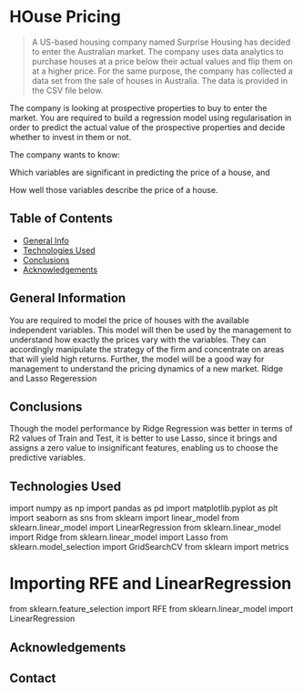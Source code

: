 # HOuse Pricing
> A US-based housing company named Surprise Housing has decided to enter the Australian market. The company uses data analytics to purchase houses at a price below their actual values and flip them on at a higher price. For the same purpose, the company has collected a data set from the sale of houses in Australia. The data is provided in the CSV file below.

 

The company is looking at prospective properties to buy to enter the market. You are required to build a regression model using regularisation in order to predict the actual value of the prospective properties and decide whether to invest in them or not.

 

The company wants to know:

Which variables are significant in predicting the price of a house, and

How well those variables describe the price of a house.


## Table of Contents
* [General Info](#general-information)
* [Technologies Used](#technologies-used)
* [Conclusions](#conclusions)
* [Acknowledgements](#acknowledgements)

<!-- You can include any other section that is pertinent to your problem -->

## General Information
You are required to model the price of houses with the available independent variables. This model will then be used by the management to understand how exactly the prices vary with the variables. They can accordingly manipulate the strategy of the firm and concentrate on areas that will yield high returns. Further, the model will be a good way for management to understand the pricing dynamics of a new market. Ridge and Lasso Regeression

<!-- You don't have to answer all the questions - just the ones relevant to your project. -->

## Conclusions
Though the model performance by Ridge Regression was better in terms of R2 values of Train and Test,
it is better to use Lasso, since it brings and assigns a zero value to insignificant features, enabling us to choose
the predictive variables.

<!-- You don't have to answer all the questions - just the ones relevant to your project. -->


## Technologies Used
import numpy as np
import pandas as pd
import matplotlib.pyplot as plt
import seaborn as sns
from sklearn import linear_model
from sklearn.linear_model import LinearRegression
from sklearn.linear_model import Ridge
from sklearn.linear_model import Lasso
from sklearn.model_selection import GridSearchCV
from sklearn import metrics
# Importing RFE and LinearRegression
from sklearn.feature_selection import RFE
from sklearn.linear_model import LinearRegression

<!-- As the libraries versions keep on changing, it is recommended to mention the version of library used in this project -->

## Acknowledgements



## Contact



<!-- Optional -->
<!-- ## License -->
<!-- This project is open source and available under the [... License](). -->

<!-- You don't have to include all sections - just the one's relevant to your project -->